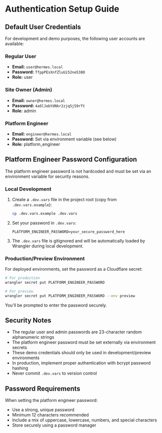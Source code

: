 # Authentication Setup Guide

## Default User Credentials

For development and demo purposes, the following user accounts are available:

### Regular User

- **Email:** `user@hermes.local`
- **Password:** `TfppPEsXnfZluUi52ne538O`
- **Role:** user

### Site Owner (Admin)

- **Email:** `owner@hermes.local`
- **Password:** `4a6lJebYdNkr2zjq5j59rTt`
- **Role:** admin

### Platform Engineer

- **Email:** `engineer@hermes.local`
- **Password:** Set via environment variable (see below)
- **Role:** platform_engineer

## Platform Engineer Password Configuration

The platform engineer password is not hardcoded and must be set via an
environment variable for security reasons.

### Local Development

1. Create a `.dev.vars` file in the project root (copy from
   `.dev.vars.example`):
   ```bash
   cp .dev.vars.example .dev.vars
   ```

2. Set your password in `.dev.vars`:
   ```
   PLATFORM_ENGINEER_PASSWORD=your_secure_password_here
   ```

3. The `.dev.vars` file is gitignored and will be automatically loaded by
   Wrangler during local development.

### Production/Preview Environment

For deployed environments, set the password as a Cloudflare secret:

```bash
# For production
wrangler secret put PLATFORM_ENGINEER_PASSWORD

# For preview
wrangler secret put PLATFORM_ENGINEER_PASSWORD --env preview
```

You'll be prompted to enter the password securely.

## Security Notes

- The regular user and admin passwords are 23-character random alphanumeric
  strings
- The platform engineer password must be set externally via environment secrets
- These demo credentials should only be used in development/preview environments
- In production, implement proper authentication with bcrypt password hashing
- Never commit `.dev.vars` to version control

## Password Requirements

When setting the platform engineer password:

- Use a strong, unique password
- Minimum 12 characters recommended
- Include a mix of uppercase, lowercase, numbers, and special characters
- Store securely using a password manager
